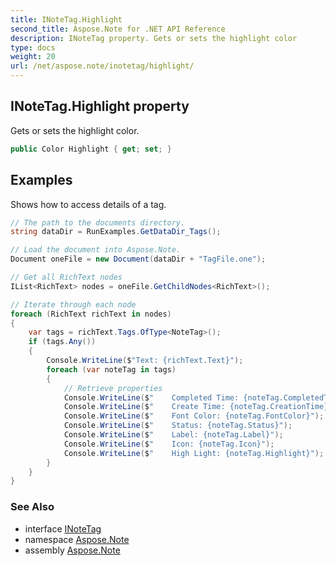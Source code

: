 ```yaml
---
title: INoteTag.Highlight
second_title: Aspose.Note for .NET API Reference
description: INoteTag property. Gets or sets the highlight color
type: docs
weight: 20
url: /net/aspose.note/inotetag/highlight/
---
```

## INoteTag.Highlight property

Gets or sets the highlight color.

```csharp
public Color Highlight { get; set; }
```

## Examples

Shows how to access details of a tag.

```csharp
// The path to the documents directory.
string dataDir = RunExamples.GetDataDir_Tags();

// Load the document into Aspose.Note.
Document oneFile = new Document(dataDir + "TagFile.one");

// Get all RichText nodes
IList<RichText> nodes = oneFile.GetChildNodes<RichText>();

// Iterate through each node
foreach (RichText richText in nodes)
{
    var tags = richText.Tags.OfType<NoteTag>();
    if (tags.Any())
    {
        Console.WriteLine($"Text: {richText.Text}");
        foreach (var noteTag in tags)
        {
            // Retrieve properties
            Console.WriteLine($"    Completed Time: {noteTag.CompletedTime}");
            Console.WriteLine($"    Create Time: {noteTag.CreationTime}");
            Console.WriteLine($"    Font Color: {noteTag.FontColor}");
            Console.WriteLine($"    Status: {noteTag.Status}");
            Console.WriteLine($"    Label: {noteTag.Label}");
            Console.WriteLine($"    Icon: {noteTag.Icon}");
            Console.WriteLine($"    High Light: {noteTag.Highlight}");
        }
    }
}
```

### See Also

* interface [INoteTag](../)
* namespace [Aspose.Note](../../inotetag/)
* assembly [Aspose.Note](../../../)


